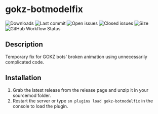 # gokz-botmodelfix


![Downloads](https://img.shields.io/github/downloads/zer0k-z/gokz-botmodelfix/total?style=flat-square) ![Last commit](https://img.shields.io/github/last-commit/zer0k-z/gokz-botmodelfix?style=flat-square) ![Open issues](https://img.shields.io/github/issues/zer0k-z/gokz-botmodelfix?style=flat-square) ![Closed issues](https://img.shields.io/github/issues-closed/zer0k-z/gokz-botmodelfix?style=flat-square) ![Size](https://img.shields.io/github/repo-size/zer0k-z/gokz-botmodelfix?style=flat-square) ![GitHub Workflow Status](https://img.shields.io/github/workflow/status/zer0k-z/gokz-botmodelfix/Compile%20with%20SourceMod?style=flat-square)

## Description ##
Temporary fix for GOKZ bots' broken animation using unnecessarily complicated code.

## Installation ##
1. Grab the latest release from the release page and unzip it in your sourcemod folder.
2. Restart the server or type `sm plugins load gokz-botmodelfix` in the console to load the plugin.
